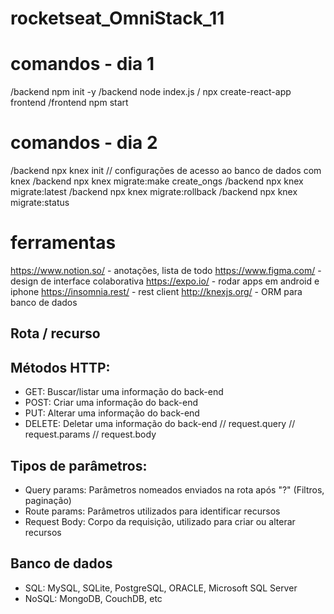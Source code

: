 # rocketseat_OmniStack_11

# comandos - dia 1
/backend npm init -y
/backend node index.js
/ npx create-react-app frontend
/frontend npm start
# comandos - dia 2
/backend npx knex init // configurações de acesso ao banco de dados com knex
/backend npx knex migrate:make create_ongs
/backend npx knex migrate:latest
/backend npx knex migrate:rollback
/backend npx knex migrate:status

# ferramentas
https://www.notion.so/ - anotações, lista de todo
https://www.figma.com/ - design de interface colaborativa
https://expo.io/       - rodar apps em android e iphone
https://insomnia.rest/ - rest client
http://knexjs.org/     - ORM para banco de dados

## Rota / recurso
 
## Métodos HTTP:
- GET: Buscar/listar uma informação do back-end
- POST: Criar uma informação do back-end
- PUT: Alterar uma informação do back-end
- DELETE: Deletar uma informação do back-end
    // request.query
    // request.params
    // request.body

## Tipos de parâmetros:
- Query params: Parâmetros nomeados enviados na rota após "?" (Filtros, paginação)
- Route params: Parâmetros utilizados para identificar recursos
- Request Body: Corpo da requisição, utilizado para criar ou alterar recursos

## Banco de dados
- SQL: MySQL, SQLite, PostgreSQL, ORACLE, Microsoft SQL Server
- NoSQL: MongoDB, CouchDB, etc